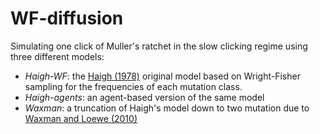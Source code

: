 # WF-diffusion

Simulating one click of Muller's ratchet in the slow clicking regime using three different models:

- _Haigh-WF_: the [Haigh (1978)](https://doi.org/10.1016/0040-5809(78)90027-8) original model based on Wright-Fisher sampling for the frequencies of each mutation class. 
- _Haigh-agents_: an agent-based version of the same model
- _Waxman_: a truncation of Haigh's model down to two mutation due to [Waxman and Loewe (2010)](https://doi.org/10.1016/j.jtbi.2010.03.014)
